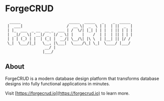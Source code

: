 # ForgeCRUD

```
  _____                      _____  _____   _    _  _____  
 |  ___|                    /  __ \|  _  \ | |  | ||  _  | 
 | |_  ___  _ __  __ _  ___ | /  \/| |_| | | |  | || | | | 
 |  _|/ _ \| '__|/ _` |/ _ \| |    |    /  | |  | || | | | 
 | | | (_) | |  | (_| |  __/| \__/\| |\ \  | |__| || |/ /  
 \_|  \___/|_|   \__, |\___|  \____/\_| \_|  \____/ |___/   
                  __/ |                                    
                 |___/                                     
```

## About

ForgeCRUD is a modern database design platform that transforms database designs into fully functional applications in minutes.

Visit [https://forgecrud.io](https://forgecrud.io) to learn more.
